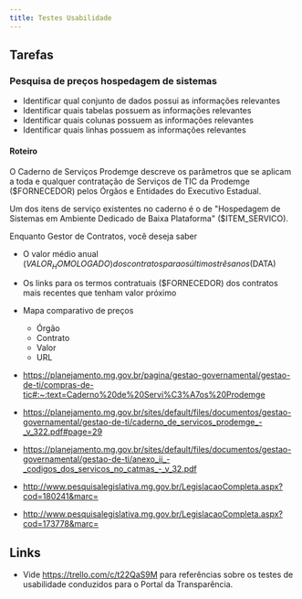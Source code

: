 ```yaml
---
title: Testes Usabilidade 
---
```


## Tarefas

### Pesquisa de preços hospedagem de sistemas

- Identificar qual conjunto de dados possui as informações relevantes
- Identificar quais tabelas possuem as informações relevantes 
- Identificar quais colunas possuem as informações relevantes 
- Identificar quais linhas possuem as informações relevantes

#### Roteiro

O Caderno de Serviços Prodemge descreve os parâmetros que se aplicam a toda e qualquer contratação de Serviços de TIC da
Prodemge ($FORNECEDOR) pelos Órgãos e Entidades do Executivo Estadual. 

Um dos itens de serviço existentes no caderno é o de "Hospedagem de Sistemas em Ambiente Dedicado de Baixa Plataforma" ($ITEM_SERVICO).

Enquanto Gestor de Contratos, você deseja saber 

- O valor médio anual ($VALOR_HOMOLOGADO) dos contratos para os últimos três anos ($DATA)
- Os links para os termos contratuais ($FORNECEDOR) dos contratos mais recentes que tenham valor próximo
- Mapa comparativo de preços
    - Órgão
    - Contrato
    - Valor
    - URL

- https://planejamento.mg.gov.br/pagina/gestao-governamental/gestao-de-ti/compras-de-tic#:~:text=Caderno%20de%20Servi%C3%A7os%20Prodemge
- https://planejamento.mg.gov.br/sites/default/files/documentos/gestao-governamental/gestao-de-ti/caderno_de_servicos_prodemge_-_v_322.pdf#page=29
- https://planejamento.mg.gov.br/sites/default/files/documentos/gestao-governamental/gestao-de-ti/anexo_ii_-_codigos_dos_servicos_no_catmas_-_v_32.pdf
- http://www.pesquisalegislativa.mg.gov.br/LegislacaoCompleta.aspx?cod=180241&marc=
- http://www.pesquisalegislativa.mg.gov.br/LegislacaoCompleta.aspx?cod=173778&marc=

## Links

- Vide https://trello.com/c/t22QaS9M para referências sobre os testes de usabilidade conduzidos para o Portal da Transparência.
